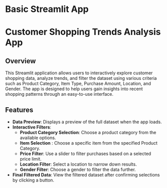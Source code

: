 # Basic Streamlit App

# Customer Shopping Trends Analysis App

## **Overview**
This Streamlit application allows users to interactively explore customer shopping data, analyze trends, and filter the dataset using various criteria such as Product Category, Item Type, Purchase Amount, Location, and Gender. The app is designed to help users gain insights into recent shopping patterns through an easy-to-use interface.



## **Features**
- **Data Preview**: Displays a preview of the full dataset when the app loads.
- **Interactive Filters**:
  - **Product Category Selection**: Choose a product category from the available options.
  - **Item Selection** : Choose a specific item from the specified Product Category.
  - **Price Filter**: Use a slider to filter purchases based on a selected price limit.
  - **Location Filter**: Select a location to narrow down results.
  - **Gender Filter**: Choose a gender to filter the data further.
- **Final Filtered Data**: View the filtered dataset after confirming selections by clicking a button.
